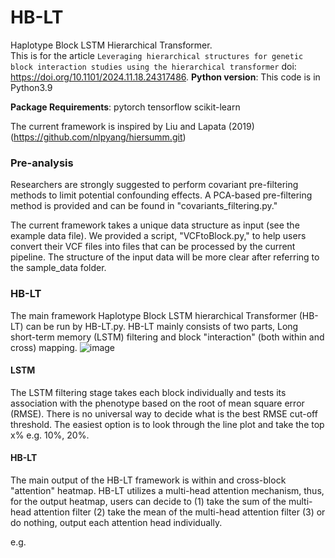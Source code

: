 # HB-LT
Haplotype Block LSTM Hierarchical Transformer.  
This is for the article `Leveraging hierarchical structures for genetic block interaction studies using the hierarchical transformer` doi: https://doi.org/10.1101/2024.11.18.24317486. 
**Python version**: This code is in Python3.9

**Package Requirements**: pytorch tensorflow scikit-learn

The current framework is inspired by Liu and Lapata (2019) (https://github.com/nlpyang/hiersumm.git)

### Pre-analysis
Researchers are strongly suggested to perform covariant pre-filtering methods to limit potential confounding effects. A PCA-based pre-filtering method is provided and can be found in "covariants_filtering.py."

The current framework takes a unique data structure as input (see the example data file). We provided a script, "VCFtoBlock.py," to help users convert their VCF files into files that can be processed by the current pipeline. The structure of the input data will be more clear after referring to the sample_data folder. 

### HB-LT 
The main framework Haplotype Block LSTM hierarchical Transformer (HB-LT) can be run by HB-LT.py. HB-LT mainly consists of two parts, Long short-term memory (LSTM) filtering and block "interaction" (both within and cross) mapping. 
![image](https://github.com/user-attachments/assets/c085e521-133f-4507-836e-ac36b88c5bb9)

#### LSTM
The LSTM filtering stage takes each block individually and tests its association with the phenotype based on the root of mean square error (RMSE). There is no universal way to decide what is the best RMSE cut-off threshold. The easiest option is to look through the line plot and take the top x% e.g. 10%, 20%. 

#### HB-LT 
The main output of the HB-LT framework is within and cross-block "attention" heatmap. HB-LT utilizes a multi-head attention mechanism, thus, for the output heatmap, users can decide to (1) take the sum of the multi-head attention filter (2) take the mean of the multi-head attention filter (3) or do nothing, output each attention head individually. 

e.g. 




